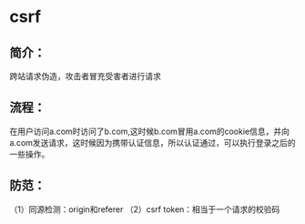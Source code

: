 # csrf
## 简介：
跨站请求伪造，攻击者冒充受害者进行请求
## 流程：
在用户访问a.com时访问了b.com,这时候b.com冒用a.com的cookie信息，并向a.com发送请求，这时候因为携带认证信息，所以认证通过，可以执行登录之后的一些操作。
## 防范：
（1）同源检测：origin和referer
（2）csrf token：相当于一个请求的校验码